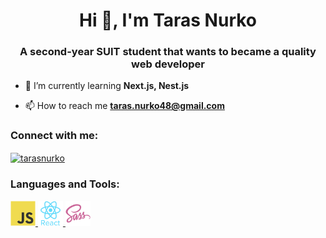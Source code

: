 <h1 align="center">Hi 👋, I'm Taras Nurko</h1>
<h3 align="center">A second-year SUIT student that wants to became a quality web developer</h3>

- 🌱 I’m currently learning **Next.js, Nest.js**

- 📫 How to reach me **taras.nurko48@gmail.com**

<h3 align="left">Connect with me:</h3>
<p align="left">
<a href="https://linkedin.com/in/tarasnurko" target="blank"><img align="center" src="https://raw.githubusercontent.com/rahuldkjain/github-profile-readme-generator/master/src/images/icons/Social/linked-in-alt.svg" alt="tarasnurko" height="30" width="40" /></a>
</p>

<h3 align="left">Languages and Tools:</h3>
<p align="left"> <a href="https://developer.mozilla.org/en-US/docs/Web/JavaScript" target="_blank" rel="noreferrer"> <img src="https://raw.githubusercontent.com/devicons/devicon/master/icons/javascript/javascript-original.svg" alt="javascript" width="40" height="40"/> </a> <a href="https://reactjs.org/" target="_blank" rel="noreferrer"> <img src="https://raw.githubusercontent.com/devicons/devicon/master/icons/react/react-original-wordmark.svg" alt="react" width="40" height="40"/> </a> <a href="https://sass-lang.com" target="_blank" rel="noreferrer"> <img src="https://raw.githubusercontent.com/devicons/devicon/master/icons/sass/sass-original.svg" alt="sass" width="40" height="40"/> </a> </p>
